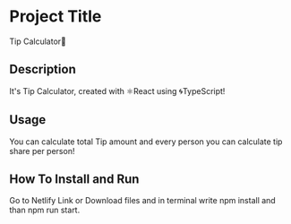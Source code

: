 # Project Title

Tip Calculator🧮

## Description

It's Tip Calculator, created with ⚛️React using 🌀TypeScript!

## Usage

You can calculate total Tip amount and every person you can calculate tip share per person!

## How To Install and Run
Go to Netlify Link or Download files and in terminal write npm install and than npm run start.
